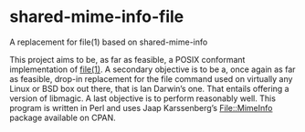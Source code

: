 # shared-mime-info-file
A replacement for file(1) based on shared-mime-info

This project aims to be, as far as feasible, a POSIX conformant implementation of [file(1)](http://pubs.opengroup.org/onlinepubs/9699919799/utilities/file.html). A secondary objective is to be a, once again as far as feasible, drop-in replacement for the file command used on virtually any Linux or BSD box out there, that is Ian Darwin’s one. That entails offering a version of libmagic. A last objective is to perform reasonably well. 
This program is written in Perl and uses Jaap Karssenberg’s [File::MimeInfo](http://search.cpan.org/dist/File-MimeInfo/lib/File/MimeInfo.pm) package available on CPAN.
